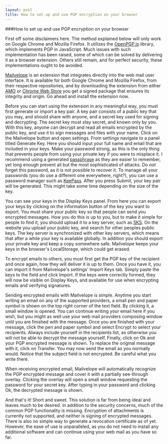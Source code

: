 ```yaml
---
layout: post
title: How to set up and use PGP encryption on your browser
---
```

###How to set up and use PGP encryption on your browser

First off some disclaimers here. The method explained below will only work on Google Chrome and Mozilla Firefox. It utilizes the [OpenPGP.js] library, which implements PGP in JavaScript. Much issues with such implementation has been raised, some of which can be solved by delivering it as a browser extension. Others still remain, and for perfect security, these implementations ought to be avoided.

[Mailvelope] is an extension that integrates directly into the web mail user interface. It is available for both Google Chrome and Mozilla Firefox, from their respective repositories, and by downloading the extension from either [AMO] or [Chrome Web Store] you get a signed package that ensures its integrity and origin. Go ahead and install the extension now.

Before you can start using the extension in any meaningful way, you must first generate or import a key pair. A key pair consists of a public key that you may, and should share with anyone, and a secret key used for signing and decrypting. The secret key must stay secret, and known only by you. With this key, anyone can decrypt and read all emails encrypted by the public key, and use it to sign messages and files with your name. Click on the Mailvelope button and open settings. From settings navigate to a panel titled Generate Key. Here you should input your full name and email that are included in your keys. Make your password strong, as this is the only thing that prevents people from using your private key if you were to misplace it. I recommend using a generated [passphrase] as they are easier to remember, yet long enough prevent all but the most sophisticated of attacks. Do _not_ forget this password, as it is not possible to recover it. To manage all your passwords (you do use a different one everywhere, right?), you can use a password manager such as [KeePass]. After you press Submit, your key pair will be generated. This might take some time depending on the size of the key.

You can see your keys in the Display Keys panel. From here you can export your keys by clicking on the information button of the key you want to export. You must share your public key so that people can send you encrypted messages. How you do this is up to you, but to make it simple for people to find it, you should upload it to a key server, such as [SKS]. On the website you upload your public key, and search for other peoples public keys. The key server is synchronized with other key servers, which means that after a while your key is available globally. In addition you should export your private key and keep a copy somewhere safe. Mailvelope keeps your keys in the browser's LocalStorage, which could get erased.

To encrypt emails to others, you must first get the PGP key of the recipient and once again, how they will deliver it is up to them. Once you have it, you can import it from Mailvelope's settings' Import Keys tab. Simply paste the keys to the field and click Import. If the keys were correctly formed, they will now be visible on Display Keys, and available for use when encrypting emails and verifying signatures.

Sending encrypted emails with Mailvelope is simple. Anytime you start writing an email on any of the supported providers, a small pen and paper symbol is shown on the top right corner of the text field. By clicking it, a small window is opened. You can continue writing your email here if you wish, but you might as well use your web mail providers composing window until you are finished with the message. Once you are finished with your message, click the pen and paper symbol and select Encrypt to select your recipients. Always include yourself in the recipients list, as otherwise you will not be able to decrypt the message yourself. Finally, click on Ok and your PGP encrypted message is shown. To replace the original message with it, click on Transfer. You may now send the email as you normally would. Notice that the subject field is not encrypted. Be careful what you write there.

When receiving encrypted email, Mailvelope will automatically recognize the PGP encrypted message and cover it with a partially see-through overlay. Clicking the overlay will open a small window requesting the password for your secret key. After typing in your password and clicking Ok, the decrypted message is shown.

And that's it! Short and sweet. This solution is far from being ideal and leaves much to be desired. In addition to the security concerns, much of the common PGP functionality is missing. Encryption of attachments is currently not supported, and neither is signing of encrypted messages. There is also no simple way to generate a revocation certificate as of yet. However, the ease of use is unparalleled, as you do not need to install any additional software and can continue using your web mail as you have so far.

[OpenPGP.js]: http://openpgpjs.org/
[Mailvelope]: https://www.mailvelope.com/
[KeePass]: http://keepass.info/
[SKS]: https://sks-keyservers.net/
[AMO]: https://addons.mozilla.org/
[Chrome Web Store]: https://chrome.google.com/webstore
[passphrase]: http://world.std.com/~reinhold/diceware.html
